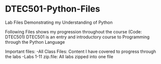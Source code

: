 # DTEC501-Python-Files
Lab Files Demonstrating my Understanding of Python

Following Files shows my progression throughout the course (Code: DTEC501)
DTEC501 is an entry and introductory course to Programming through the Python Language

Important files:
-All Class Files: Content I have covered to progress through the labs
-Labs 1-11 zip.file: All labs zipped into one file  

